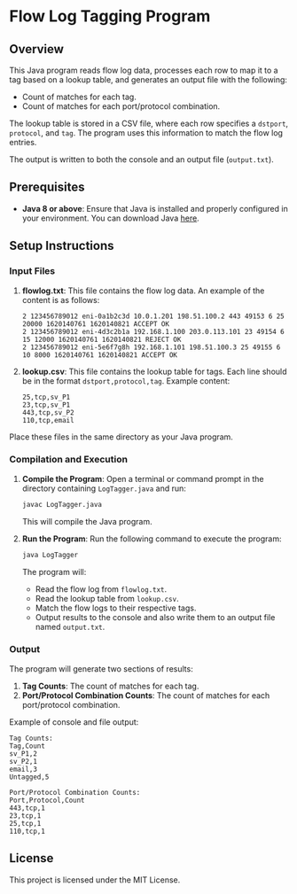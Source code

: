 
# Flow Log Tagging Program

## Overview

This Java program reads flow log data, processes each row to map it to a tag based on a lookup table, and generates an output file with the following:
- Count of matches for each tag.
- Count of matches for each port/protocol combination.

The lookup table is stored in a CSV file, where each row specifies a `dstport`, `protocol`, and `tag`. The program uses this information to match the flow log entries.

The output is written to both the console and an output file (`output.txt`).

## Prerequisites

- **Java 8 or above**: Ensure that Java is installed and properly configured in your environment. You can download Java [here](https://www.oracle.com/java/technologies/javase-downloads.html).

## Setup Instructions

### Input Files
1. **flowlog.txt**: This file contains the flow log data. An example of the content is as follows:
    ```
    2 123456789012 eni-0a1b2c3d 10.0.1.201 198.51.100.2 443 49153 6 25 20000 1620140761 1620140821 ACCEPT OK
    2 123456789012 eni-4d3c2b1a 192.168.1.100 203.0.113.101 23 49154 6 15 12000 1620140761 1620140821 REJECT OK
    2 123456789012 eni-5e6f7g8h 192.168.1.101 198.51.100.3 25 49155 6 10 8000 1620140761 1620140821 ACCEPT OK
    ```
   
2. **lookup.csv**: This file contains the lookup table for tags. Each line should be in the format `dstport,protocol,tag`. Example content:
    ```
    25,tcp,sv_P1
    23,tcp,sv_P1
    443,tcp,sv_P2
    110,tcp,email
    ```

Place these files in the same directory as your Java program.

### Compilation and Execution

1. **Compile the Program**: Open a terminal or command prompt in the directory containing `LogTagger.java` and run:
    ```bash
    javac LogTagger.java
    ```
    This will compile the Java program.

2. **Run the Program**: Run the following command to execute the program:
    ```bash
    java LogTagger
    ```
    The program will:
    - Read the flow log from `flowlog.txt`.
    - Read the lookup table from `lookup.csv`.
    - Match the flow logs to their respective tags.
    - Output results to the console and also write them to an output file named `output.txt`.

### Output

The program will generate two sections of results:
1. **Tag Counts**: The count of matches for each tag.
2. **Port/Protocol Combination Counts**: The count of matches for each port/protocol combination.

Example of console and file output:
```
Tag Counts:
Tag,Count
sv_P1,2
sv_P2,1
email,3
Untagged,5

Port/Protocol Combination Counts:
Port,Protocol,Count
443,tcp,1
23,tcp,1
25,tcp,1
110,tcp,1
```


## License

This project is licensed under the MIT License.
